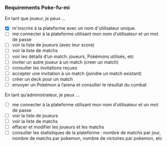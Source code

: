### Requirements Poke-fu-mi

En tant que joueur, je peux …
- [x] m'inscrire à la plateforme avec un nom d'utilisateur unique.
- [ ] me connecter à la plateforme utilisant mon nom d’utilisateur et un mot de passe
- [ ] voir la liste de joueurs (avec leur score)
- [ ] voir la liste de matchs
- [ ] voir les détails d’un match: joueurs, Pokémons utilisés, etc
- [ ] inviter un autre joueur à un match (creer un match)
- [ ] consulter les invitations reçues
- [ ] accepter une invitation à un match (joindre un match existant)
- [ ] créer un deck pour un match
- [ ] envoyer un Pokémon à l’arena et consulter le résultat du combat

En tant qu’administrateur, je peux …
- [ ] me connecter à la plateforme utilisant mon nom d’utilisateur et un mot de passe
- [ ] voir la liste de joueurs 
- [ ] voir la liste de matchs
- [ ] effacer et modifier les joueurs et les matchs
- [ ] consulter les statistiques de la plateforme : nombre de matchs par jour, nombre de matchs par pokemon, nombre de victoires par pokemon, etc
